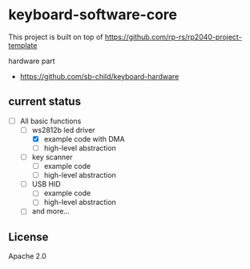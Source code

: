 # keyboard-software-core

This project is built on top of <https://github.com/rp-rs/rp2040-project-template>

hardware part

- <https://github.com/sb-child/keyboard-hardware>

## current status

- [ ] All basic functions
  - [ ] ws2812b led driver
    - [x] example code with DMA
    - [ ] high-level abstraction
  - [ ] key scanner
    - [ ] example code
    - [ ] high-level abstraction
  - [ ] USB HID
    - [ ] example code
    - [ ] high-level abstraction
  - [ ] and more...

## License

Apache 2.0
